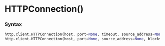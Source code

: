 # HTTPConnection()

### Syntax

```python
http.client.HTTPConnection(host, port=None, timeout, source_address=None, blocksize=8192)
http.client.HTTPConnection(host, port=None, source_address=None, blocksize=8192)
```